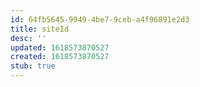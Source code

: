 ```yaml
---
id: 64fb5645-9949-4be7-9ceb-a4f96891e2d3
title: siteId
desc: ''
updated: 1618573870527
created: 1618573870527
stub: true
---
```


